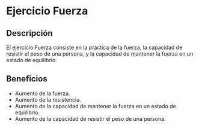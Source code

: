 # Ejercicio Fuerza

## Descripción
El ejercicio Fuerza consiste en la práctica de la fuerza, la capacidad de resistir el peso de una persona, y la capacidad de mantener la fuerza en un estado de equilibrio.

## Beneficios
- Aumento de la fuerza.
- Aumento de la resistencia.
- Aumento de la capacidad de mantener la fuerza en un estado de equilibrio.
- Aumento de la capacidad de resistir el peso de una persona.
